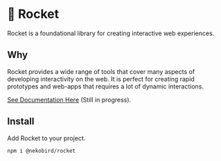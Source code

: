 # 🚀 Rocket 

Rocket is a foundational library for creating interactive web experiences.

## Why

Rocket provides a wide range of tools that cover many aspects of developing interactivity on the web. It is perfect for creating rapid prototypes and web-apps that requires a lot of dynamic interactions.

[See Documentation Here](./documentation/index.md) (Still in progress).

## Install

Add Rocket to your project.

```
npm i @nekobird/rocket
```
